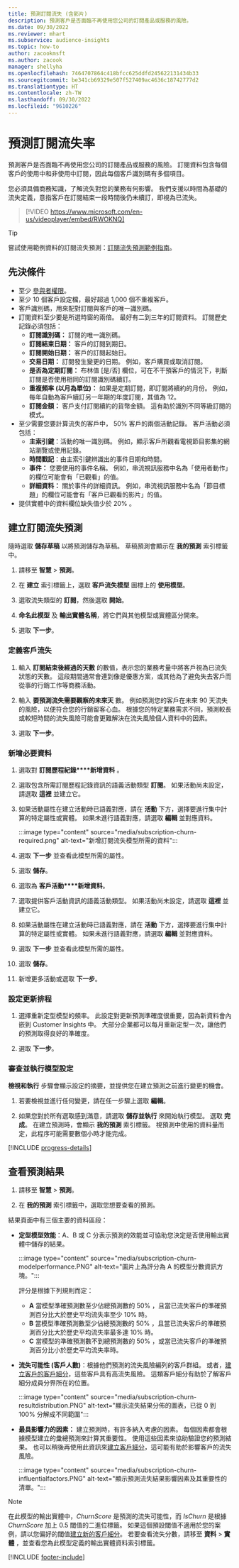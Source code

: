 ```yaml
---
title: 預測訂閱流失 (含影片)
description: 預測客戶是否面臨不再使用您公司的訂閱產品或服務的風險。
ms.date: 09/30/2022
ms.reviewer: mhart
ms.subservice: audience-insights
ms.topic: how-to
author: zacookmsft
ms.author: zacook
manager: shellyha
ms.openlocfilehash: 7464707864c418bfcc625ddfd245622131434b33
ms.sourcegitcommit: be341cb69329e507f527409ac4636c18742777d2
ms.translationtype: HT
ms.contentlocale: zh-TW
ms.lasthandoff: 09/30/2022
ms.locfileid: "9610226"
---
```

# <a name="predict-subscription-churn"></a>預測訂閱流失率

預測客戶是否面臨不再使用您公司的訂閱產品或服務的風險。 訂閱資料包含每個客戶的使用中和非使用中訂閱，因此每個客戶識別碼有多個項目。

您必須具備商務知識，了解流失對您的業務有何影響。 我們支援以時間為基礎的流失定義，意指客戶在訂閱結束一段時間後仍未續訂，即視為已流失。

> [!VIDEO https://www.microsoft.com/en-us/videoplayer/embed/RWOKNQ]

> [!TIP]
> 嘗試使用範例資料的訂閱流失預測：[訂閱流失預測範例指南](sample-guide-predict-subscription-churn.md)。

## <a name="prerequisites"></a>先決條件

- 至少 [參與者權限](permissions.md)。
- 至少 10 個客戶設定檔，最好超過 1,000 個不重複客戶。
- 客戶識別碼，用來配對訂閱與客戶的唯一識別碼。
- 訂閱資料至少要是所選時窗的兩倍。 最好有二到三年的訂閱資料。 訂閱歷史記錄必須包括：
  - **訂閱識別碼：** 訂閱的唯一識別碼。
  - **訂閱結束日期：** 客戶的訂閱到期日。
  - **訂閱開始日期：** 客戶的訂閱起始日。
  - **交易日期：** 訂閱發生變更的日期。 例如，客戶購買或取消訂閱。
  - **是否為定期訂閱：** 布林值 [是/否] 欄位，可在不干預客戶的情況下，判斷訂閱是否使用相同的訂閱識別碼續訂。
  - **重複頻率 (以月為單位)：** 如果是定期訂閱，即訂閱將續約的月份。 例如，每年自動為客戶續訂另一年期的年度訂閱，其值為 12。
  - **訂閱金額：** 客戶支付訂閱續約的貨幣金額。 這有助於識別不同等級訂閱的模式。
- 至少需要您要計算流失的客戶中， 50% 客戶的兩個活動記錄。 客戶活動必須包括：
  - **主索引鍵**：活動的唯一識別碼。 例如，顯示客戶所觀看電視節目影集的網站瀏覽或使用記錄。
  - **時間戳記**：由主索引鍵辨識出的事件日期和時間。
  - **事件：** 您要使用的事件名稱。 例如，串流視訊服務中名為「使用者動作」的欄位可能會有「已觀看」的值。
  - **詳細資料：** 關於事件的詳細資訊。 例如，串流視訊服務中名為「節目標題」的欄位可能會有「客戶已觀看的影片」的值。
- 提供實體中的資料欄位缺失值少於 20% 。

## <a name="create-a-subscription-churn-prediction"></a>建立訂閱流失預測

隨時選取 **儲存草稿** 以將預測儲存為草稿。 草稿預測會顯示在 **我的預測** 索引標籤中。

1. 請移至 **智慧** > **預測**。

1. 在 **建立** 索引標籤上，選取 **客戶流失模型** 圖標上的 **使用模型**。

1. 選取流失類型的 **訂閱**，然後選取 **開始**。

1. **命名此模型** 及 **輸出實體名稱**，將它們與其他模型或實體區分開來。

1. 選取 **下一步**。

### <a name="define-customer-churn"></a>定義客戶流失

1. 輸入 **訂閱結束後經過的天數** 的數值，表示您的業務考量中將客戶視為已流失狀態的天數。 這段期間通常會連到像是優惠方案，或其他為了避免失去客戶而從事的行銷工作等商務活動。

1. 輸入 **要預測流失需要觀察的未來天** 數。 例如預測您的客戶在未來 90 天流失的風險，以便符合您的行銷留客心血。 根據您的特定業務需求不同，預測較長或較短時間的流失風險可能會更難解決在流失風險個人資料中的因素。

1. 選取 **下一步**。

### <a name="add-required-data"></a>新增必要資料

1. 選取對 **訂閱歷程紀錄****新增資料** 。

1. 選取包含所需訂閱歷程記錄資訊的語義活動類型 **訂閱**。 如果活動尚未設定，請選取 **這裡** 並建立它。

1. 如果活動屬性在建立活動時已語義對應，請在 **活動** 下方，選擇要進行集中計算的特定屬性或實體。 如果未進行語義對應，請選取 **編輯** 並對應資料。
  
   :::image type="content" source="media/subscription-churn-required.png" alt-text="新增訂閱流失模型所需的資料":::

1. 選取 **下一步** 並查看此模型所需的屬性。

1. 選取 **儲存**。

1. 選取為 **客戶活動****新增資料**。

1. 選取提供客戶活動資訊的語義活動類型。 如果活動尚未設定，請選取 **這裡** 並建立它。

1. 如果活動屬性在建立活動時已語義對應，請在 **活動** 下方，選擇要進行集中計算的特定屬性或實體。 如果未進行語義對應，請選取 **編輯** 並對應資料。

1. 選取 **下一步** 並查看此模型所需的屬性。

1. 選取 **儲存**。

1. 新增更多活動或選取 **下一步**。

### <a name="set-update-schedule"></a>設定更新排程

1. 選擇重新定型模型的頻率。 此設定對更新預測準確度很重要，因為新資料會內嵌到 Customer Insights 中。 大部分企業都可以每月重新定型一次，讓他們的預測取得良好的準確度。

1. 選取 **下一步**。

### <a name="review-and-run-the-model-configuration"></a>審查並執行模型設定

**檢視和執行** 步驟會顯示設定的摘要，並提供您在建立預測之前進行變更的機會。

1. 若要檢視並進行任何變更，請在任一步驟上選取 **編輯**。

1. 如果您對於所有選取感到滿意，請選取 **儲存並執行** 來開始執行模型。 選取 **完成**。 在建立預測時，會顯示 **我的預測** 索引標籤。 視預測中使用的資料量而定，此程序可能需要數個小時才能完成。

[!INCLUDE [progress-details](includes/progress-details-pane.md)]

## <a name="view-prediction-results"></a>查看預測結果

1. 請移至 **智慧** > **預測**。

1. 在 **我的預測** 索引標籤中，選取您想要查看的預測。

結果頁面中有三個主要的資料區段：

- **定型模型效能**：A、B 或 C 分表示預測的效能並可協助您決定是否使用輸出實體中儲存的結果。
  
  :::image type="content" source="media/subscription-churn-modelperformance.PNG" alt-text="圖片上為評分為 A 的模型分數資訊方塊。":::

  評分是根據下列規則而定：
  - **A** 當模型準確預測數至少佔總預測數的 50% ，且當已流失客戶的準確預測百分比大於歷史平均流失率至少 10% 時。
  - **B** 當模型準確預測數至少佔總預測數的 50% ，且當已流失客戶的準確預測百分比大於歷史平均流失率最多達 10% 時。
  - **C** 當模型的準確預測數不到總預測數的 50% ，或當已流失客戶的準確預測百分比小於歷史平均流失率時。
  
- **流失可能性 (客戶人數)**：根據他們預測的流失風險編列的客戶群組。 或者，[建立客戶的客戶細分](prediction-based-segment.md)，這些客戶具有高流失風險。 這類客戶細分有助於了解客戶細分成員分界所在的位置。  

  :::image type="content" source="media/subscription-churn-resultdistribution.PNG" alt-text="顯示流失結果分佈的圖表，已從 0 到 100% 分解成不同範圍":::

- **最具影響力的因素：** 建立預測時，有許多納入考慮的因素。 每個因素都會根據模型建立的彙總預測來計算其重要性。 使用這些因素來協助驗證您的預測結果。 也可以稍後再使用此資訊來[建立客戶細分](.//prediction-based-segment.md)，這可能有助於影響客戶的流失風險。

  :::image type="content" source="media/subscription-churn-influentialfactors.PNG" alt-text="顯示預測流失結果影響因素及其重要性的清單。":::

> [!NOTE]
> 在此模型的輸出實體中，*ChurnScore* 是預測的流失可能性，而 *IsChurn* 是根據 *ChurnScore* 加上 0.5 閾值的二進位標籤。 如果這個預設閾值不適用於您的案例，請以您偏好的閾值[建立新的客戶細分](segments.md)。 若要查看流失分數，請移至 **資料** > **實體** ，並查看您為此模型定義的輸出實體資料索引標籤。

[!INCLUDE [footer-include](includes/footer-banner.md)]

